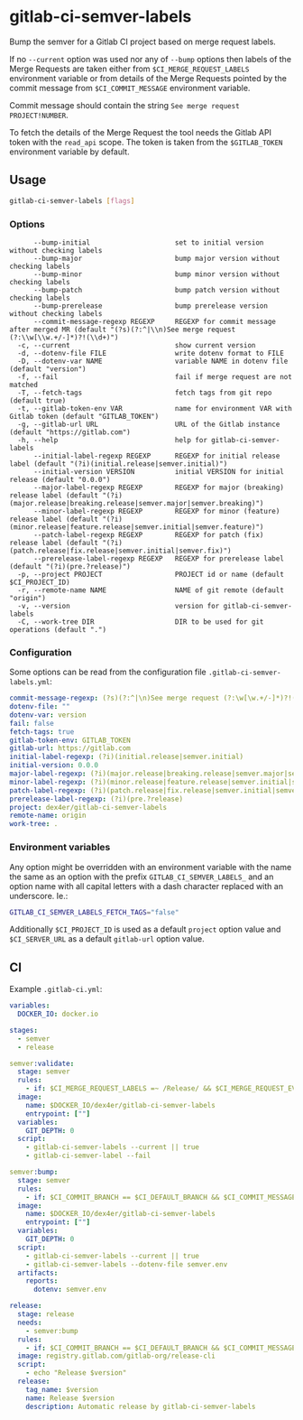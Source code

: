 # gitlab-ci-semver-labels

Bump the semver for a Gitlab CI project based on merge request labels.

If no `--current` option was used nor any of `--bump` options then labels of the
Merge Requests are taken either from `$CI_MERGE_REQUEST_LABELS` environment
variable or from details of the Merge Requests pointed by the commit message
from `$CI_COMMIT_MESSAGE` environment variable.

Commit message should contain the string `See merge request PROJECT!NUMBER`.

To fetch the details of the Merge Request the tool needs the Gitlab API token
with the `read_api` scope. The token is taken from the `$GITLAB_TOKEN`
environment variable by default.

## Usage

```sh
gitlab-ci-semver-labels [flags]
```

### Options

```console
      --bump-initial                     set to initial version without checking labels
      --bump-major                       bump major version without checking labels
      --bump-minor                       bump minor version without checking labels
      --bump-patch                       bump patch version without checking labels
      --bump-prerelease                  bump prerelease version without checking labels
      --commit-message-regexp REGEXP     REGEXP for commit message after merged MR (default "(?s)(?:^|\\n)See merge request (?:\\w[\\w.+/-]*)?!(\\d+)")
  -c, --current                          show current version
  -d, --dotenv-file FILE                 write dotenv format to FILE
  -D, --dotenv-var NAME                  variable NAME in dotenv file (default "version")
  -f, --fail                             fail if merge request are not matched
  -T, --fetch-tags                       fetch tags from git repo (default true)
  -t, --gitlab-token-env VAR             name for environment VAR with Gitlab token (default "GITLAB_TOKEN")
  -g, --gitlab-url URL                   URL of the Gitlab instance (default "https://gitlab.com")
  -h, --help                             help for gitlab-ci-semver-labels
      --initial-label-regexp REGEXP      REGEXP for initial release label (default "(?i)(initial.release|semver.initial)")
      --initial-version VERSION          initial VERSION for initial release (default "0.0.0")
      --major-label-regexp REGEXP        REGEXP for major (breaking) release label (default "(?i)(major.release|breaking.release|semver.major|semver.breaking)")
      --minor-label-regexp REGEXP        REGEXP for minor (feature) release label (default "(?i)(minor.release|feature.release|semver.initial|semver.feature)")
      --patch-label-regexp REGEXP        REGEXP for patch (fix) release label (default "(?i)(patch.release|fix.release|semver.initial|semver.fix)")
      --prerelease-label-regexp REGEXP   REGEXP for prerelease label (default "(?i)(pre.?release)")
  -p, --project PROJECT                  PROJECT id or name (default $CI_PROJECT_ID)
  -r, --remote-name NAME                 NAME of git remote (default "origin")
  -v, --version                          version for gitlab-ci-semver-labels
  -C, --work-tree DIR                    DIR to be used for git operations (default ".")
```

### Configuration

Some options can be read from the configuration file
`.gitlab-ci-semver-labels.yml`:

```yaml
commit-message-regexp: (?s)(?:^|\n)See merge request (?:\w[\w.+/-]*)?!(\d+)
dotenv-file: ""
dotenv-var: version
fail: false
fetch-tags: true
gitlab-token-env: GITLAB_TOKEN
gitlab-url: https://gitlab.com
initial-label-regexp: (?i)(initial.release|semver.initial)
initial-version: 0.0.0
major-label-regexp: (?i)(major.release|breaking.release|semver.major|semver.breaking)
minor-label-regexp: (?i)(minor.release|feature.release|semver.initial|semver.feature)
patch-label-regexp: (?i)(patch.release|fix.release|semver.initial|semver.fix)
prerelease-label-regexp: (?i)(pre.?release)
project: dex4er/gitlab-ci-semver-labels
remote-name: origin
work-tree: .
```

### Environment variables

Any option might be overridden with an environment variable with the name the
same as an option with the prefix `GITLAB_CI_SEMVER_LABELS_` and an option name
with all capital letters with a dash character replaced with an underscore. Ie.:

```sh
GITLAB_CI_SEMVER_LABELS_FETCH_TAGS="false"
```

Additionally `$CI_PROJECT_ID` is used as a default `project` option value and
`$CI_SERVER_URL` as a default `gitlab-url` option value.

## CI

Example `.gitlab-ci.yml`:

```yaml
variables:
  DOCKER_IO: docker.io

stages:
  - semver
  - release

semver:validate:
  stage: semver
  rules:
    - if: $CI_MERGE_REQUEST_LABELS =~ /Release/ && $CI_MERGE_REQUEST_EVENT_TYPE == 'merge_train'
  image:
    name: $DOCKER_IO/dex4er/gitlab-ci-semver-labels
    entrypoint: [""]
  variables:
    GIT_DEPTH: 0
  script:
    - gitlab-ci-semver-labels --current || true
    - gitlab-ci-semver-label --fail

semver:bump:
  stage: semver
  rules:
    - if: $CI_COMMIT_BRANCH == $CI_DEFAULT_BRANCH && $CI_COMMIT_MESSAGE =~ /(^|\n)See merge request (\w[\w.+\/-]*)?!\d+/s
  image:
    name: $DOCKER_IO/dex4er/gitlab-ci-semver-labels
    entrypoint: [""]
  variables:
    GIT_DEPTH: 0
  script:
    - gitlab-ci-semver-labels --current || true
    - gitlab-ci-semver-labels --dotenv-file semver.env
  artifacts:
    reports:
      dotenv: semver.env

release:
  stage: release
  needs:
    - semver:bump
  rules:
    - if: $CI_COMMIT_BRANCH == $CI_DEFAULT_BRANCH && $CI_COMMIT_MESSAGE =~ /(^|\n)See merge request (\w[\w.+\/-]*)?!\d+/s
  image: registry.gitlab.com/gitlab-org/release-cli
  script:
    - echo "Release $version"
  release:
    tag_name: $version
    name: Release $version
    description: Automatic release by gitlab-ci-semver-labels
```

